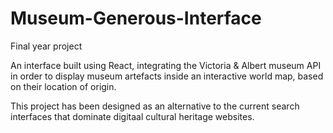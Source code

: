 # Museum-Generous-Interface
Final year project 

An interface built using React, integrating the Victoria & Albert museum API in order to display museum artefacts inside an interactive world map, based on their location of origin.

This project has been designed as an alternative to the current search interfaces that dominate digitaal cultural heritage websites.
